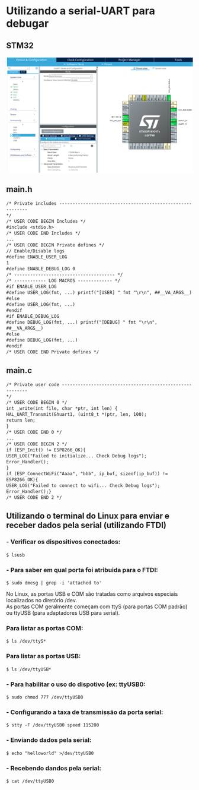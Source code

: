 # Utilizando a serial-UART para debugar

## STM32
![STM32](https://github.com/fabricioitajuba/STM32-Exemplos/blob/master/STM32-Debug-UART-01/Config/Configura%C3%A7%C3%A3o.png)

## main.h
```
/* Private includes ----------------------------------------------------------
*/
/* USER CODE BEGIN Includes */
#include <stdio.h>
/* USER CODE END Includes */
...
/* USER CODE BEGIN Private defines */
// Enable/Disable logs
#define ENABLE_USER_LOG
1
#define ENABLE_DEBUG_LOG 0
/* -------------------------------------- */
/* ------------ LOG MACROS ------------- */
#if ENABLE_USER_LOG
#define USER_LOG(fmt, ...) printf("[USER] " fmt "\r\n", ##__VA_ARGS__)
#else
#define USER_LOG(fmt, ...)
#endif
#if ENABLE_DEBUG_LOG
#define DEBUG_LOG(fmt, ...) printf("[DEBUG] " fmt "\r\n", ##__VA_ARGS__)
#else
#define DEBUG_LOG(fmt, ...)
#endif
/* USER CODE END Private defines */
```

## main.c
```
/* Private user code ---------------------------------------------------------
*/
/* USER CODE BEGIN 0 */
int _write(int file, char *ptr, int len) {
HAL_UART_Transmit(&huart1, (uint8_t *)ptr, len, 100);
return len;
}
/* USER CODE END 0 */
...
/* USER CODE BEGIN 2 */
if (ESP_Init() != ESP8266_OK){
USER_LOG("Failed to initialize... Check Debug logs");
Error_Handler();
}
if (ESP_ConnectWiFi("Aaaa", "bbb", ip_buf, sizeof(ip_buf)) != ESP8266_OK){
USER_LOG("Failed to connect to wifi... Check Debug logs");
Error_Handler();}
/* USER CODE END 2 */
```

## Utilizando o terminal do Linux para enviar e receber dados pela serial (utilizando FTDI)

### - Verificar os dispositivos conectados:
```
$ lsusb
```

### - Para saber em qual porta foi atribuida para o FTDI:
```
$ sudo dmesg | grep -i 'attached to'
```
No Linux, as portas USB e COM são tratadas como arquivos especiais localizados no diretório /dev.  
As portas COM geralmente começam com ttyS (para portas COM padrão) ou ttyUSB (para adaptadores USB para serial).  

### Para listar as portas COM:
```
$ ls /dev/ttyS*
```

### Para listar as portas USB:
```
$ ls /dev/ttyUSB*
```

### - Para habilitar o uso do dispotivo (ex: ttyUSB0:
```
$ sudo chmod 777 /dev/ttyUSB0
```

### - Configurando a taxa de transmissão da porta serial:
```
$ stty -F /dev/ttyUSB0 speed 115200
```

### - Enviando dados pela serial:
```
$ echo "helloworld" >/dev/ttyUSB0
```

### - Recebendo dandos pela serial:
```
$ cat /dev/ttyUSB0
```
